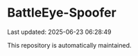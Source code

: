 # BattleEye-Spoofer

Last updated: 2025-06-23 06:28:49

This repository is automatically maintained.
